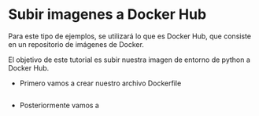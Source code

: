 # Subir imagenes a Docker Hub

Para este tipo de ejemplos, se utilizará lo que es Docker Hub, que consiste en un repositorio de imágenes de Docker. 

El objetivo de este tutorial es subir nuestra imagen de entorno de python a Docker Hub.

- Primero vamos a crear nuestro archivo Dockerfile
    
    ```bash
    
    ```
    
- Posteriormente vamos a